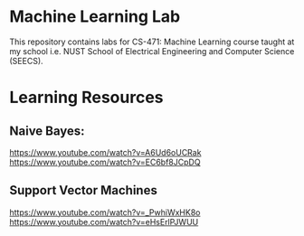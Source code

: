 # Machine Learning Lab
This repository contains labs for CS-471: Machine Learning course taught at my school i.e. NUST School of Electrical Engineering and Computer Science (SEECS).

# Learning Resources
## Naive Bayes:
https://www.youtube.com/watch?v=A6Ud6oUCRak
https://www.youtube.com/watch?v=EC6bf8JCpDQ

## Support Vector Machines
https://www.youtube.com/watch?v=_PwhiWxHK8o
https://www.youtube.com/watch?v=eHsErlPJWUU
